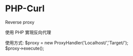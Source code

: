 # PHP-Curl
Reverse proxy

使用 PHP 實現反向代理

使用方式:
$proxy = new ProxyHandler('Localhost/','Target/'); \
$proxy->execute();
